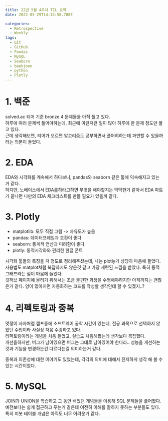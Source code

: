 ```yaml
---
title: 22년 5월 4주차 TIL 요약
date: 2022-05-29T14:13:58.788Z

categories:
  - Retrospective
  - Weekly
tags:
  - Git
  - GitHub
  - Pandas
  - MySQL
  - Seaborn
  - baekjoon
  - python
  - Plotly
---
```


# 1. 백준
solved.ac 티어 기준 bronze 4 문제들을 아직 풀고 있다.  
하루에 여러 문제씩 풀어야하는데, 최근에 이런저런 일이 많아 하루에 한 문제 정도만 풀고 있다.  
근데 생각해보면, 티어가 오르면 알고리즘도 공부하면서 풀어햐하는데 과연할 수 있을까라는 의문이 들었다.

# 2. EDA
EDA와 시각화를 계속해서 하다보니, pandas와 seaborn 같은 툴에 익숙해지고 있는거 같다.  
하지만, 노베이스에서 EDA를하라고하면 무엇을 해야할지는 막막한거 같아서 EDA 파트가 끝나면 나만의 EDA 체크리스트를 만들 필요가 있을꺼 같다.

# 3. Plotly
- matplotlib: 모두 직접 그림 -> 자유도가 높음
- pandas: 데이터프레임과 호환이 좋다
- seaborn: 통계적 연산과 미려함이 좋다
- plotly: 동적시각화와 편리한 한글 폰트
  
시각화 툴들의 특징을 저 정도로 정리해주셨는데, 나는 plotly가 상당히 마음에 들었다. 사용법도 matplot처럼 복잡하지도 않은것 같고 가장 세련된 느낌을 받았다. 특히 동적 그래프라는 점이 마음에 들었다.  
깃허브 페이지에 올리기 위해서는 조금 불편한 과정을 수행해야하지만 아직까지는 괜찮은거 같다. 양이 많아지면 자동화하는 코드를 작성할 생각인데 할 수 있겠지..?  

# 4. 리펙토링과 중복
멋쟁이 사자처럼 캠프중에 소프트웨어 공학 시간이 있는데, 전공 과목으로 선택하지 않았던 수업이라 사실상 처음 수강하고 있다.  
리펙토링이라는 개념을 처음 들었고, 실습도 처음해봤는데 생각보다 복잡했다.  
개선을하지만, 버그가 남아있으면 버그는 그대로 남아있어야 한다라.. 성능을 개선하는것과 기능을 변경하는건 다르다는걸 의미하는거 같다.  
  
중복과 의존성에 대한 이야기도 있었는데, 각각의 의미에 대해서 진지하게 생각 해 볼 수 있는 시간이었다.

# 5. MySQL
JOIN과 UNION을 학습하고 그 동안 배웠던 개념들을 이용해 SQL 문제들을 풀어봤다. 예전보다는 쉽게 접근하고 푸는거 같은데 여전히 이해를 잘하지 못하는 부분들도 있다.  
특히 피봇 테이블 개념은 아직도 너무 어려운거 같다.